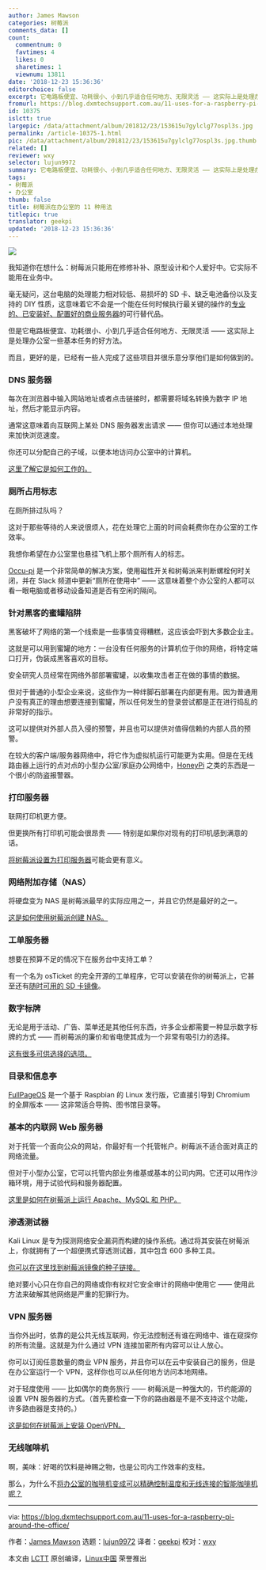 ```yaml
---
author: James Mawson
categories: 树莓派
comments_data: []
count:
  commentnum: 0
  favtimes: 4
  likes: 0
  sharetimes: 1
  viewnum: 13811
date: '2018-12-23 15:36:36'
editorchoice: false
excerpt: 它电路板便宜、功耗很小、小到几乎适合任何地方、无限灵活 —— 这实际上是处理办公室一些基本任务的好方法。
fromurl: https://blog.dxmtechsupport.com.au/11-uses-for-a-raspberry-pi-around-the-office/
id: 10375
islctt: true
largepic: /data/attachment/album/201812/23/153615u7gylclg77ospl3s.jpg
permalink: /article-10375-1.html
pic: /data/attachment/album/201812/23/153615u7gylclg77ospl3s.jpg.thumb.jpg
related: []
reviewer: wxy
selector: lujun9972
summary: 它电路板便宜、功耗很小、小到几乎适合任何地方、无限灵活 —— 这实际上是处理办公室一些基本任务的好方法。
tags:
- 树莓派
- 办公室
thumb: false
title: 树莓派在办公室的 11 种用法
titlepic: true
translator: geekpi
updated: '2018-12-23 15:36:36'
---
```


![](/data/attachment/album/201812/23/153615u7gylclg77ospl3s.jpg)


我知道你在想什么：树莓派只能用在修修补补、原型设计和个人爱好中。它实际不能用在业务中。


毫无疑问，这台电脑的处理能力相对较低、易损坏的 SD 卡、缺乏电池备份以及支持的 DIY 性质，这意味着它不会是一个能在任何时候执行最关键的操作的[专业的、已安装好、配置好的商业服务器](https://dxmtechsupport.com.au/server-configuration)的可行替代品。


但是它电路板便宜、功耗很小、小到几乎适合任何地方、无限灵活 —— 这实际上是处理办公室一些基本任务的好方法。


而且，更好的是，已经有一些人完成了这些项目并很乐意分享他们是如何做到的。


### DNS 服务器


每次在浏览器中输入网站地址或者点击链接时，都需要将域名转换为数字 IP 地址，然后才能显示内容。


通常这意味着向互联网上某处 DNS 服务器发出请求 —— 但你可以通过本地处理来加快浏览速度。


你还可以分配自己的子域，以便本地访问办公室中的计算机。


[这里了解它是如何工作的。](https://www.1and1.com/digitalguide/server/configuration/how-to-make-your-raspberry-pi-into-a-dns-server/)


### 厕所占用标志


在厕所排过队吗？


这对于那些等待的人来说很烦人，花在处理它上面的时间会耗费你在办公室的工作效率。


我想你希望在办公室里也悬挂飞机上那个厕所有人的标志。


[Occu-pi](https://blog.usejournal.com/occu-pi-the-bathroom-of-the-future-ed69b84e21d5) 是一个非常简单的解决方案，使用磁性开关和树莓派来判断螺栓何时关闭，并在 Slack 频道中更新“厕所在使用中” —— 这意味着整个办公室的人都可以看一眼电脑或者移动设备知道是否有空闲的隔间。


### 针对黑客的蜜罐陷阱


黑客破坏了网络的第一个线索是一些事情变得糟糕，这应该会吓到大多数企业主。


这就是可以用到蜜罐的地方：一台没有任何服务的计算机位于你的网络，将特定端口打开，伪装成黑客喜欢的目标。


安全研究人员经常在网络外部部署蜜罐，以收集攻击者正在做的事情的数据。


但对于普通的小型企业来说，这些作为一种绊脚石部署在内部更有用。因为普通用户没有真正的理由想要连接到蜜罐，所以任何发生的登录尝试都是正在进行捣乱的非常好的指示。


这可以提供对外部人员入侵的预警，并且也可以提供对值得信赖的内部人员的预警。


在较大的客户端/服务器网络中，将它作为虚拟机运行可能更为实用。但是在无线路由器上运行的点对点的小型办公室/家庭办公网络中，[HoneyPi](https://trustfoundry.net/honeypi-easy-honeypot-raspberry-pi/) 之类的东西是一个很小的防盗报警器。


### 打印服务器


联网打印机更方便。


但更换所有打印机可能会很昂贵 —— 特别是如果你对现有的打印机感到满意的话。


[将树莓派设置为打印服务器](https://opensource.com/article/18/3/print-server-raspberry-pi)可能会更有意义。


### 网络附加存储（NAS）


将硬盘变为 NAS 是树莓派最早的实际应用之一，并且它仍然是最好的之一。


[这是如何使用树莓派创建 NAS。](https://howtoraspberrypi.com/create-a-nas-with-your-raspberry-pi-and-samba/)


### 工单服务器


想要在预算不足的情况下在服务台中支持工单？


有一个名为 osTicket 的完全开源的工单程序，它可以安装在你的树莓派上，它甚至还有[随时可用的 SD 卡镜像](https://everyday-tech.com/a-raspberry-pi-ticketing-system-image-with-osticket/)。


### 数字标牌


无论是用于活动、广告、菜单还是其他任何东西，许多企业都需要一种显示数字标牌的方式 —— 而树莓派的廉价和省电使其成为一个非常有吸引力的选择。


[这有很多可供选择的选项。](https://blog.capterra.com/7-free-and-open-source-digital-signage-software-options-for-your-next-event/)


### 目录和信息亭


[FullPageOS](https://github.com/guysoft/FullPageOS) 是一个基于 Raspbian 的 Linux 发行版，它直接引导到 Chromium 的全屏版本 —— 这非常适合导购、图书馆目录等。


### 基本的内联网 Web 服务器


对于托管一个面向公众的网站，你最好有一个托管帐户。树莓派不适合面对真正的网络流量。


但对于小型办公室，它可以托管内部业务维基或基本的公司内网。它还可以用作沙箱环境，用于试验代码和服务器配置。


[这里是如何在树莓派上运行 Apache、MySQL 和 PHP。](https://maker.pro/raspberry-pi/projects/raspberry-pi-web-server)


### 渗透测试器


Kali Linux 是专为探测网络安全漏洞而构建的操作系统。通过将其安装在树莓派上，你就拥有了一个超便携式穿透测试器，其中包含 600 多种工具。


[你可以在这里找到树莓派镜像的种子链接。](https://www.offensive-security.com/kali-linux-arm-images/)


绝对要小心只在你自己的网络或你有权对它安全审计的网络中使用它 —— 使用此方法来破解其他网络是严重的犯罪行为。


### VPN 服务器


当你外出时，依靠的是公共无线互联网，你无法控制还有谁在网络中、谁在窥探你的所有流量。这就是为什么通过 VPN 连接加密所有内容可以让人放心。


你可以订阅任意数量的商业 VPN 服务，并且你可以在云中安装自己的服务，但是在办公室运行一个 VPN，这样你也可以从任何地方访问本地网络。


对于轻度使用 —— 比如偶尔的商务旅行 —— 树莓派是一种强大的，节约能源的设置 VPN 服务器的方式。（首先要检查一下你的路由器是不是不支持这个功能，许多路由器是支持的。）


[这是如何在树莓派上安装 OpenVPN。](https://medium.freecodecamp.org/running-your-own-openvpn-server-on-a-raspberry-pi-8b78043ccdea)


### 无线咖啡机


啊，美味：好喝的饮料是神赐之物，也是公司内工作效率的支柱。


那么，为什么不[将办公室的咖啡机变成可以精确控制温度和无线连接的智能咖啡机呢？](https://www.techradar.com/au/how-to/how-to-build-your-own-smart-coffee-machine)




---


via: <https://blog.dxmtechsupport.com.au/11-uses-for-a-raspberry-pi-around-the-office/>


作者：[James Mawson](https://blog.dxmtechsupport.com.au/author/james-mawson/) 选题：[lujun9972](https://github.com/lujun9972) 译者：[geekpi](https://github.com/geekpi) 校对：[wxy](https://github.com/wxy)


本文由 [LCTT](https://github.com/LCTT/TranslateProject) 原创编译，[Linux中国](https://linux.cn/) 荣誉推出